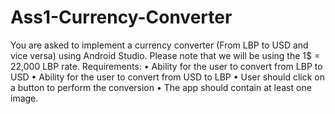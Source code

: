# Ass1-Currency-Converter
You are asked to implement a currency converter (From LBP to USD
and vice versa) using Android Studio. Please note that we will
be using the 1$ = 22,000 LBP rate. Requirements:
• Ability for the user to convert from LBP to USD
• Ability for the user to convert from USD to LBP
• User should click on a button to perform the conversion
• The app should contain at least one image. 
